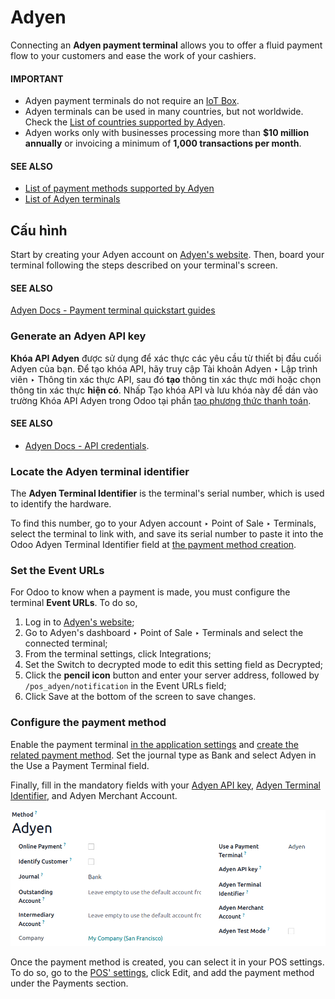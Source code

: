 # Adyen

Connecting an **Adyen payment terminal** allows you to offer a fluid payment flow to your customers
and ease the work of your cashiers.

#### IMPORTANT
- Adyen payment terminals do not require an [IoT Box](../../../../general/iot.md).
- Adyen terminals can be used in many countries, but not worldwide. Check the [List of countries
  supported by Adyen](https://docs.adyen.com/point-of-sale/what-we-support/supported-languages/).
- Adyen works only with businesses processing more than **$10 million annually** or invoicing a
  minimum of **1,000 transactions per month**.

#### SEE ALSO
- [List of payment methods supported by Adyen](https://docs.adyen.com/point-of-sale/what-we-support/payment-methods/)
- [List of Adyen terminals](https://docs.adyen.com/point-of-sale/what-we-support/select-your-terminals/)

## Cấu hình

Start by creating your Adyen account on [Adyen's website](https://www.adyen.com/). Then, board
your terminal following the steps described on your terminal's screen.

#### SEE ALSO
[Adyen Docs - Payment terminal quickstart guides](https://docs.adyen.com/point-of-sale/user-manuals)

<a id="adyen-api"></a>

### Generate an Adyen API key

**Khóa API Adyen** được sử dụng để xác thực các yêu cầu từ thiết bị đầu cuối Adyen của bạn. Để tạo khóa API, hãy truy cập Tài khoản Adyen ‣ Lập trình viên ‣ Thông tin xác thực API, sau đó **tạo** thông tin xác thực mới hoặc chọn thông tin xác thực **hiện có**. Nhấp Tạo khóa API và lưu khóa này để dán vào trường Khóa API Adyen trong Odoo tại phần [tạo phương thức thanh toán](#adyen-method-creation).

#### SEE ALSO
- [Adyen Docs - API credentials](https://docs.adyen.com/development-resources/api-credentials#generate-api-key).

<a id="adyen-identifier"></a>

### Locate the Adyen terminal identifier

The **Adyen Terminal Identifier** is the terminal's serial number, which is used to identify the
hardware.

To find this number, go to your Adyen account ‣ Point of Sale ‣ Terminals,
select the terminal to link with, and save its serial number to paste it into the Odoo
Adyen Terminal Identifier field at [the payment method creation](#adyen-method-creation).

### Set the Event URLs

For Odoo to know when a payment is made, you must configure the terminal **Event URLs**. To do so,

1. Log in to [Adyen's website](https://www.adyen.com/);
2. Go to Adyen's dashboard ‣ Point of Sale ‣ Terminals and select the connected
   terminal;
3. From the terminal settings, click Integrations;
4. Set the Switch to decrypted mode to edit this setting field as Decrypted;
5. Click the **pencil icon** button and enter your server address, followed by
   `/pos_adyen/notification` in the Event URLs field;
6. Click Save at the bottom of the screen to save changes.

<a id="adyen-method-creation"></a>

### Configure the payment method

Enable the payment terminal [in the application settings](../../configuration.md#configuration-settings) and
[create the related payment method](../../payment_methods.md). Set the journal type as
Bank and select Adyen in the Use a Payment Terminal field.

Finally, fill in the mandatory fields with your [Adyen API key](#adyen-api), [Adyen
Terminal Identifier](#adyen-identifier), and Adyen Merchant Account.

![image](../../../../../.gitbook/assets/payment-method1.png)

Once the payment method is created, you can select it in your POS settings. To do so, go to the
[POS' settings](../../configuration.md#configuration-settings), click Edit, and add the payment method
under the Payments section.
